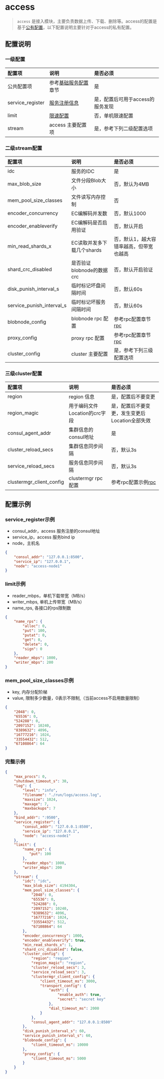 # access

> `access` 是接入模块，主要负责数据上传、下载、删除等。access的配置是基于[公有配置](./base.md)，以下配置说明主要针对于access的私有配置。

## 配置说明

### 一级配置

| 配置项               | 说明                                  | 是否必须                         |
|:---------------------|:--------------------------------------|:---------------------------------|
| 公共配置项           | 参考[基础服务配置](./base.md)章节     | 是                               |
| service_register     | [服务注册信息](#service_register示例) | 是，配置后可用于access的服务发现 |
| limit                | [限速配置](#limit示例)                | 否，单机限速配置                 |
| stream               | access 主要配置项                     | 是，参考下列二级配置选项         |

### 二级stream配置

| 配置项                    | 说明                       | 是否必须                                |
|:--------------------------|:---------------------------|:----------------------------------------|
| idc                       | 服务的IDC                  | 是                                      |
| max_blob_size             | 文件分段Blob大小           | 否，默认为4MB                           |
| mem_pool_size_classes     | 文件读写内存控制           | 否                                      |
| encoder_concurrency       | EC编解码并发数             | 否，默认1000                            |
| encoder_enableverify      | EC编解码是否启用验证       | 否，默认开启                            |
| min_read_shards_x         | EC读取并发多下载几个shards | 否，默认1，越大容错率越高，但带宽也越高 |
| shard_crc_disabled        | 是否验证blobnode的数据crc  | 否，默认开启验证                        |
| disk_punish_interval_s    | 临时标记坏盘间隔时间       | 否，默认60s                             |
| service_punish_interval_s | 临时标记坏服务间隔时间     | 否，默认60s                             |
| blobnode_config           | blobnode rpc 配置          | 参考rpc配置章节[rpc](./rpc.md)          |
| proxy_config              | proxy rpc 配置             | 参考rpc配置章节[rpc](./rpc.md)          |
| cluster_config            | cluster 主要配置           | 是，参考下列三级配置选项                |

### 三级cluster配置

| 配置项                   | 说明                          | 是否必须                                       |
|:-------------------------|:------------------------------|:-----------------------------------------------|
| region                   | region 信息                   | 是，配置后不要变更                             |
| region_magic             | 用于编码文件Location的crc字段 | 是，配置后不要变更，发生变更后Location全部失效 |
| consul_agent_addr        | 集群信息的consul地址          | 是                                             |
| cluster_reload_secs      | 集群信息同步间隔              | 否，默认3s                                     |
| service_reload_secs      | 服务信息同步间隔              | 否，默认3s                                     |
| clustermgr_client_config | clustermgr rpc 配置           | 参考rpc配置示例[rpc](./rpc.md)                 |


## 配置示例

### service_register示例

* consul_addr，access 服务注册的consul地址
* service_ip，access 服务bind ip
* node，主机名
```json
{
    "consul_addr": "127.0.0.1:8500",
    "service_ip": "127.0.0.1",
    "node": "access-node1"
}
```

### limit示例

* reader_mbps，单机下载带宽（MB/s）
* writer_mbps, 单机上传带宽（MB/s）
* name_rps, 各接口的rps限制数
```json
{
    "name_rps": {
        "alloc": 0,
        "put": 100,
        "putat": 0,
        "get": 0,
        "delete": 0,
        "sign": 0
    },
    "reader_mbps": 1000,
    "writer_mbps": 200
}
```

### mem_pool_size_classes示例

* key, 内存分配阶梯
* value, 限制多少数量，0表示不限制,（当前access不启用数量限制）
```json
{
    "2048": 0,
    "65536": 0,
    "524288": 0,
    "2097152": 10240,
    "8389632": 4096,
    "16777216": 1024,
    "33554432": 512,
    "67108864": 64
}
```

### 完整示例

```json
{
    "max_procs": 0,
    "shutdown_timeout_s": 30,
    "log": {
        "level": "info",
        "filename": "./run/logs/access.log",
        "maxsize": 1024,
        "maxage": 7,
        "maxbackups": 7
    },
    "bind_addr": ":9500",
    "service_register": {
        "consul_addr": "127.0.0.1:8500",
        "service_ip": "127.0.0.1",
        "node": "access-node1"
    },
    "limit": {
        "name_rps": {
           "put": 100
        },
        "reader_mbps": 1000,
        "writer_mbps": 200
    },
    "stream": {
        "idc": "idc",
        "max_blob_size": 4194304,
        "mem_pool_size_classes": {
            "2048": 0,
            "65536": 0,
            "524288": 0,
            "2097152": 10240,
            "8389632": 4096,
            "16777216": 1024,
            "33554432": 512,
            "67108864": 64
        },
        "encoder_concurrency": 1000,
        "encoder_enableverify": true,
        "min_read_shards_x": 1,
        "shard_crc_disabled": false,
        "cluster_config": {
            "region": "region",
            "region_magic": "region",
            "cluster_reload_secs": 3,
            "service_reload_secs": 3,
            "clustermgr_client_config": {
                "client_timeout_ms": 3000,
                "transport_config": {
                    "auth": {
                        "enable_auth": true,
                        "secret": "secret key"
                    },
                    "dial_timeout_ms": 2000
                }
            },
            "consul_agent_addr": "127.0.0.1:8500"
        },
        "disk_punish_interval_s": 60,
        "service_punish_interval_s": 60,
        "blobnode_config": {
            "client_timeout_ms": 10000
        },
        "proxy_config": {
            "client_timeout_ms": 5000
        }
    }
}
```
